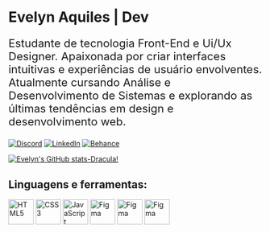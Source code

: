 # Evelyn Aquiles | Dev

<p style="font-size: 22px;">
  Estudante de tecnologia Front-End e Ui/Ux Designer. Apaixonada por criar interfaces intuitivas e experiências de usuário envolventes. Atualmente cursando Análise e Desenvolvimento de Sistemas e explorando as últimas tendências em design e desenvolvimento web.
</p>

[![Discord](https://img.shields.io/badge/Discord-5865F2?style=for-the-badge&logo=discord&logoColor=white)](https://discord.com/users/myevvy.-discord)
[![LinkedIn](https://img.shields.io/badge/LinkedIn-0077B5?style=for-the-badge&logo=linkedin&logoColor=white)](https://www.behance.net/evelynsilva80)
[![Behance](https://img.shields.io/badge/Behance-1769ff?style=for-the-badge&logo=behance&logoColor=white)](https://www.behance.net/evelynsilva80)

[![Evelyn's GitHub stats-Dracula!](https://github-readme-stats.vercel.app/api?username=myevvy&show_icons=true&theme=dracula#gh-dark-mode-only)](https://github.com/myevvy/github-readme-stats#gh-dark-mode-only)

## Linguagens e ferramentas:
<p align="left">
    <img src="https://cdn.jsdelivr.net/gh/devicons/devicon/icons/html5/html5-original.svg" alt="HTML5" width="50" height="50"/>
    <img src="https://cdn.jsdelivr.net/gh/devicons/devicon/icons/css3/css3-original.svg" alt="CSS3" width="50" height="50"/>
    <img src="https://cdn.jsdelivr.net/gh/devicons/devicon/icons/javascript/javascript-original.svg" alt="JavaScript" width="50" height="50"/>
    <img src="https://cdn.jsdelivr.net/gh/devicons/devicon/icons/python/python-original.svg" alt="Figma" width="50" height="50"/>
    <img src="https://cdn.jsdelivr.net/gh/devicons/devicon/icons/flask/flask-original.svg" alt="Figma" width="50" height="50"/>
    <img src="https://cdn.jsdelivr.net/gh/devicons/devicon/icons/figma/figma-original.svg" alt="Figma" width="50" height="50"/>
</p>
